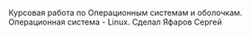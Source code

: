 Курсовая работа по Операционным системам и оболочкам. Операционная система - Linux.
Сделал Яфаров Сергей
